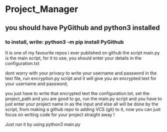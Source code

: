 # Project_Manager
## you should have PyGithub and python3 installed

### to install, write: python3 -m pip install PyGithub

It is one of my favourite repos i ever published on github
the script main.py is the main script, for it to use, you should enter your details in the configuration.txt

dont worry with your privacy to write your username and password in the text file, run encryption.py script and it will give 
you an encrypted text for your username and password,

you just have to write that encrypted text the configuration.txt, set the project_path and you are good to go,
run the main.py script and you have to just enter your project name in as the input and else all will be done by the script,
from making a github repo to adding VCS (git) to it, now you can just focus on writing code for your project straight away !

Just run it by using python3 main.py
